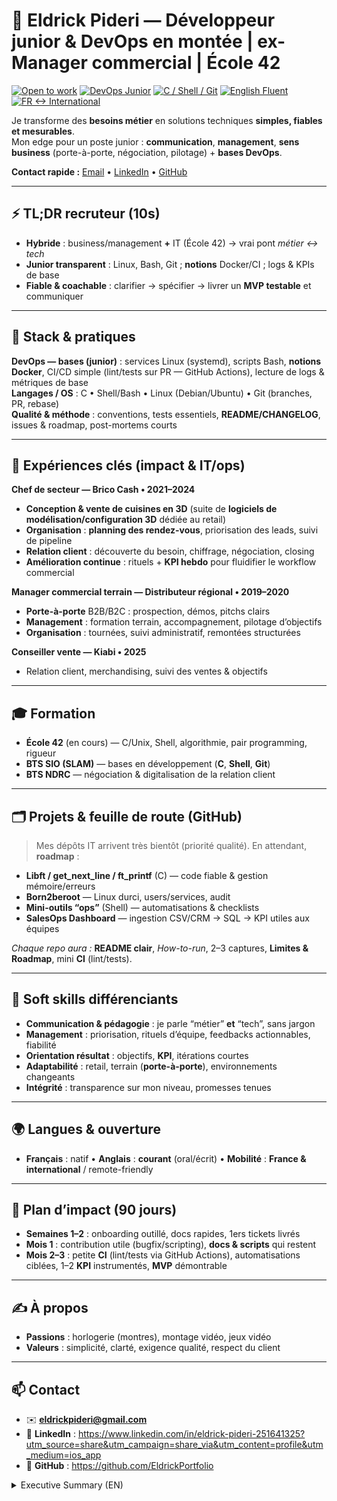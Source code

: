 # 👋 Eldrick Pideri — Développeur junior & DevOps en montée | ex-Manager commercial | École 42

[![Open to work](https://img.shields.io/badge/Open_to_work-yes-success)](#)
[![DevOps Junior](https://img.shields.io/badge/DevOps-Junior-informational)](#)
[![C / Shell / Git](https://img.shields.io/badge/Stack-C%20%7C%20Shell%20%7C%20Git-lightgrey)](#)
[![English Fluent](https://img.shields.io/badge/English-Fluent-blue)](#)
[![FR ↔ International](https://img.shields.io/badge/Mobility-FR%20%E2%86%94%20International-blueviolet)](#)

Je transforme des **besoins métier** en solutions techniques **simples, fiables et mesurables**.  
Mon edge pour un poste junior : **communication**, **management**, **sens business** (porte-à-porte, négociation, pilotage) + **bases DevOps**.

**Contact rapide :** [Email](mailto:eldrickpideri@gmail.com) • [LinkedIn](https://www.linkedin.com/in/eldrick-pideri-251641325?utm_source=share&utm_campaign=share_via&utm_content=profile&utm_medium=ios_app) • [GitHub](https://github.com/EldrickPortfolio)

---

## ⚡ TL;DR recruteur (10s)
- **Hybride** : business/management **+** IT (École 42) → vrai pont *métier ↔ tech*  
- **Junior transparent** : Linux, Bash, Git ; **notions** Docker/CI ; logs & KPIs de base  
- **Fiable & coachable** : clarifier → spécifier → livrer un **MVP testable** et communiquer

---

## 🧰 Stack & pratiques
**DevOps — bases (junior)** : services Linux (systemd), scripts Bash, **notions Docker**, CI/CD simple (lint/tests sur PR — GitHub Actions), lecture de logs & métriques de base  
**Langages / OS** : C • Shell/Bash • Linux (Debian/Ubuntu) • Git (branches, PR, rebase)  
**Qualité & méthode** : conventions, tests essentiels, **README/CHANGELOG**, issues & roadmap, post-mortems courts

---

## 💼 Expériences clés (impact & IT/ops)

**Chef de secteur — Brico Cash • 2021–2024**  
- **Conception & vente de cuisines en 3D** (suite de **logiciels de modélisation/configuration 3D** dédiée au retail)  
- **Organisation** : **planning des rendez-vous**, priorisation des leads, suivi de pipeline  
- **Relation client** : découverte du besoin, chiffrage, négociation, closing  
- **Amélioration continue** : rituels + **KPI hebdo** pour fluidifier le workflow commercial

**Manager commercial terrain — Distributeur régional • 2019–2020**  
- **Porte-à-porte** B2B/B2C : prospection, démos, pitchs clairs  
- **Management** : formation terrain, accompagnement, pilotage d’objectifs  
- **Organisation** : tournées, suivi administratif, remontées structurées

**Conseiller vente — Kiabi • 2025**  
- Relation client, merchandising, suivi des ventes & objectifs

---

## 🎓 Formation
- **École 42** (en cours) — C/Unix, Shell, algorithmie, pair programming, rigueur  
- **BTS SIO (SLAM)** — bases en développement (**C**, **Shell**, **Git**)  
- **BTS NDRC** — négociation & digitalisation de la relation client

---

## 🗂️ Projets & feuille de route (GitHub)
> Mes dépôts IT arrivent très bientôt (priorité qualité). En attendant, **roadmap** :

- **Libft / get_next_line / ft_printf** (C) — code fiable & gestion mémoire/erreurs  
- **Born2beroot** — Linux durci, users/services, audit  
- **Mini-outils “ops”** (Shell) — automatisations & checklists  
- **SalesOps Dashboard** — ingestion CSV/CRM → SQL → KPI utiles aux équipes

*Chaque repo aura :* **README clair**, *How-to-run*, 2–3 captures, **Limites & Roadmap**, mini **CI** (lint/tests).

---

## 🧩 Soft skills différenciants
- **Communication & pédagogie** : je parle “métier” **et** “tech”, sans jargon  
- **Management** : priorisation, rituels d’équipe, feedbacks actionnables, fiabilité  
- **Orientation résultat** : objectifs, **KPI**, itérations courtes  
- **Adaptabilité** : retail, terrain (**porte-à-porte**), environnements changeants  
- **Intégrité** : transparence sur mon niveau, promesses tenues

---

## 🌍 Langues & ouverture
- **Français** : natif • **Anglais** : **courant** (oral/écrit) • **Mobilité** : **France & international** / remote-friendly

---

## 🎯 Plan d’impact (90 jours)
- **Semaines 1–2** : onboarding outillé, docs rapides, 1ers tickets livrés  
- **Mois 1** : contribution utile (bugfix/scripting), **docs & scripts** qui restent  
- **Mois 2–3** : petite **CI** (lint/tests via GitHub Actions), automatisations ciblées, 1–2 **KPI** instrumentés, **MVP** démontrable

---

## ✍️ À propos
- **Passions** : horlogerie (montres), montage vidéo, jeux vidéo  
- **Valeurs** : simplicité, clarté, exigence qualité, respect du client

---

## 📫 Contact
- ✉️ **eldrickpideri@gmail.com**  
- 🔗 **LinkedIn** : https://www.linkedin.com/in/eldrick-pideri-251641325?utm_source=share&utm_campaign=share_via&utm_content=profile&utm_medium=ios_app  
- 🐙 **GitHub** : https://github.com/EldrickPortfolio

<details>
<summary>Executive Summary (EN)</summary>

**Hybrid profile — Business/Manager → aspiring Dev & DevOps Junior.**  
Training at **École 42** (C/Unix/Shell, Git). Strong **communication**, client-facing, ownership.  
Ready to contribute fast: fix first bugs, automate tasks, set up small CI (lint/tests), instrument simple KPIs.  
**Mobile & English-fluent.**

</details>
